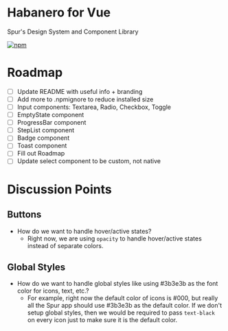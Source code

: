 # Habanero for Vue

Spur's Design System and Component Library

[![npm](https://img.shields.io/npm/v/habanero-vue.svg?style=flat-square)](https://www.npmjs.com/package/habanero-vue)

# Roadmap

- [ ] Update README with useful info + branding
- [ ] Add more to .npmignore to reduce installed size
- [ ] Input components: Textarea, Radio, Checkbox, Toggle
- [ ] EmptyState component
- [ ] ProgressBar component
- [ ] StepList component
- [ ] Badge component
- [ ] Toast component
- [ ] Fill out Roadmap
- [ ] Update select component to be custom, not native

# Discussion Points

## Buttons

- How do we want to handle hover/active states?
  - Right now, we are using `opacity` to handle hover/active states instead of separate colors.

## Global Styles

- How do we want to handle global styles like using #3b3e3b as the font color for icons, text, etc.?
  - For example, right now the default color of icons is #000, but really all the Spur app should use #3b3e3b as the default color. If we don't setup global styles, then we would be required to pass `text-black` on every icon just to make sure it is the default color.
